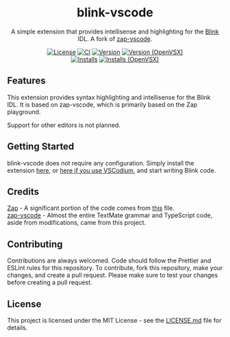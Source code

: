 <!-- markdownlint-disable MD033 -->
<!-- markdownlint-disable MD041 -->
<div align="center">

# blink-vscode

A simple extension that provides intellisense and highlighting for the [Blink](https://github.com/1Axen/blink) IDL. A fork of [zap-vscode](https://github.com/VirtualButFake/zap-vscode).

[![License](https://img.shields.io/github/license/checkraisefold/blink-vscode)](https://github.com/checkraisefold/blink-vscode/blob/master/LICENSE.md)
[![CI](https://github.com/checkraisefold/blink-vscode/actions/workflows/ci.yaml/badge.svg)](https://github.com/checkraisefold/blink-vscode/actions)
[![Version](https://img.shields.io/visual-studio-marketplace/v/checkraisefold.blink-vscode)](https://marketplace.visualstudio.com/items?itemName=checkraisefold.blink-vscode)
[![Version (OpenVSX)](https://img.shields.io/open-vsx/v/checkraisefold/blink-vscode?label=openvsx%20version)](https://open-vsx.org/extension/checkraisefold/blink-vscode)\
[![Installs](https://img.shields.io/visual-studio-marketplace/d/checkraisefold.blink-vscode)](https://marketplace.visualstudio.com/items?itemName=checkraisefold.blink-vscode)
[![Installs (OpenVSX)](https://img.shields.io/open-vsx/dt/checkraisefold/blink-vscode?label=openvsx%20downloads)](https://open-vsx.org/extension/checkraisefold/blink-vscode)

</div>

## Features

This extension provides syntax highlighting and intellisense for the Blink IDL. It is based on zap-vscode, which is primarily based on the Zap playground.

Support for other editors is not planned.

## Getting Started

blink-vscode does not require any configuration. Simply install the extension [here](https://marketplace.visualstudio.com/items?itemName=checkraisefold.blink-vscode), or [here if you use VSCodium](https://open-vsx.org/extension/checkraisefold/blink-vscode), and start writing Blink code.

## Credits

[Zap](https://github.com/red-blox/zap) - A significant portion of the code comes from [this](https://github.com/red-blox/zap/blob/main/docs/.vitepress/components/Editor.vue) file.\
[zap-vscode](https://github.com/VirtualButFake/zap-vscode) - Almost the entire TextMate grammar and TypeScript code, aside from modifications, came from this project.

## Contributing

Contributions are always welcomed. Code should follow the Prettier and ESLint rules for this repository. To contribute, fork this repository, make your changes, and create a pull request. Please make sure to test your changes before creating a pull request.

## License

This project is licensed under the MIT License - see the [LICENSE.md](https://github.com/checkraisefold/blink-vscode/blob/master/LICENSE.md) file for details.
